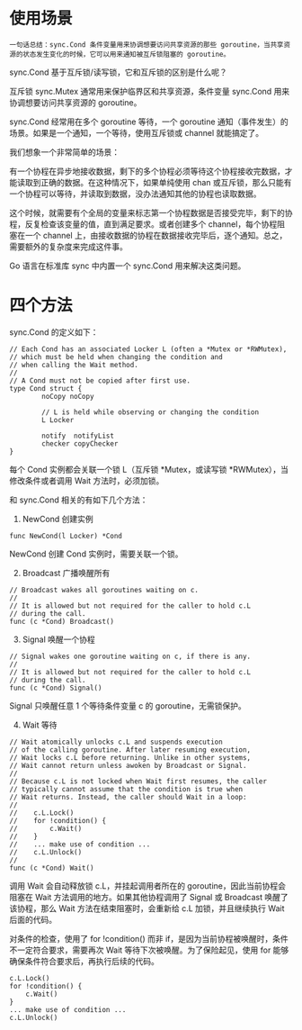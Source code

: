# 使用场景
    一句话总结：sync.Cond 条件变量用来协调想要访问共享资源的那些 goroutine，当共享资源的状态发生变化的时候，它可以用来通知被互斥锁阻塞的 goroutine。

sync.Cond 基于互斥锁/读写锁，它和互斥锁的区别是什么呢？

互斥锁 sync.Mutex 通常用来保护临界区和共享资源，条件变量 sync.Cond 用来协调想要访问共享资源的 goroutine。

sync.Cond 经常用在多个 goroutine 等待，一个 goroutine 通知（事件发生）的场景。如果是一个通知，一个等待，使用互斥锁或 channel 就能搞定了。

我们想象一个非常简单的场景：

有一个协程在异步地接收数据，剩下的多个协程必须等待这个协程接收完数据，才能读取到正确的数据。在这种情况下，如果单纯使用 chan 或互斥锁，那么只能有一个协程可以等待，并读取到数据，没办法通知其他的协程也读取数据。

这个时候，就需要有个全局的变量来标志第一个协程数据是否接受完毕，剩下的协程，反复检查该变量的值，直到满足要求。或者创建多个 channel，每个协程阻塞在一个 channel 上，由接收数据的协程在数据接收完毕后，逐个通知。总之，需要额外的复杂度来完成这件事。

Go 语言在标准库 sync 中内置一个 sync.Cond 用来解决这类问题。
# 四个方法
sync.Cond 的定义如下：

```
// Each Cond has an associated Locker L (often a *Mutex or *RWMutex),
// which must be held when changing the condition and
// when calling the Wait method.
//
// A Cond must not be copied after first use.
type Cond struct {
        noCopy noCopy

        // L is held while observing or changing the condition
        L Locker

        notify  notifyList
        checker copyChecker
}
```
每个 Cond 实例都会关联一个锁 L（互斥锁 *Mutex，或读写锁 *RWMutex），当修改条件或者调用 Wait 方法时，必须加锁。

和 sync.Cond 相关的有如下几个方法：

1. NewCond 创建实例

`func NewCond(l Locker) *Cond`

NewCond 创建 Cond 实例时，需要关联一个锁。

2. Broadcast 广播唤醒所有

```
// Broadcast wakes all goroutines waiting on c.
//
// It is allowed but not required for the caller to hold c.L
// during the call.
func (c *Cond) Broadcast()
```

3. Signal 唤醒一个协程

```
// Signal wakes one goroutine waiting on c, if there is any.
//
// It is allowed but not required for the caller to hold c.L
// during the call.
func (c *Cond) Signal()
```
Signal 只唤醒任意 1 个等待条件变量 c 的 goroutine，无需锁保护。

4. Wait 等待

```
// Wait atomically unlocks c.L and suspends execution
// of the calling goroutine. After later resuming execution,
// Wait locks c.L before returning. Unlike in other systems,
// Wait cannot return unless awoken by Broadcast or Signal.
//
// Because c.L is not locked when Wait first resumes, the caller
// typically cannot assume that the condition is true when
// Wait returns. Instead, the caller should Wait in a loop:
//
//    c.L.Lock()
//    for !condition() {
//        c.Wait()
//    }
//    ... make use of condition ...
//    c.L.Unlock()
//
func (c *Cond) Wait()
```
调用 Wait 会自动释放锁 c.L，并挂起调用者所在的 goroutine，因此当前协程会阻塞在 Wait 方法调用的地方。如果其他协程调用了 Signal 或 Broadcast 唤醒了该协程，那么 Wait 方法在结束阻塞时，会重新给 c.L 加锁，并且继续执行 Wait 后面的代码。

对条件的检查，使用了 for !condition() 而非 if，是因为当前协程被唤醒时，条件不一定符合要求，需要再次 Wait 等待下次被唤醒。为了保险起见，使用 for 能够确保条件符合要求后，再执行后续的代码。

```
c.L.Lock()
for !condition() {
    c.Wait()
}
... make use of condition ...
c.L.Unlock()
```
